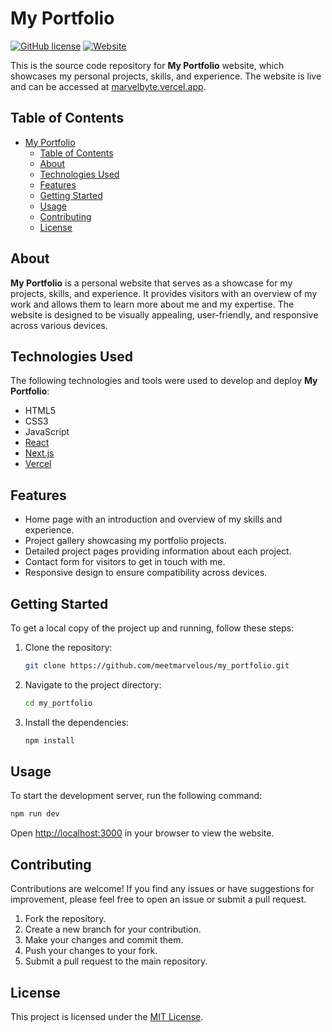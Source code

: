 # My Portfolio

[![GitHub license](https://img.shields.io/github/license/meetmarvelous/my_portfolio)](https://github.com/meetmarvelous/my_portfolio/blob/main/LICENSE)
[![Website](https://img.shields.io/website?label=marvelbyte.vercel.app&url=https%3A%2F%2Fmarvelbyte.vercel.app%2F)](https://marvelbyte.vercel.app/)

This is the source code repository for **My Portfolio** website, which showcases my personal projects, skills, and experience. The website is live and can be accessed at [marvelbyte.vercel.app](https://marvelbyte.vercel.app/).

## Table of Contents

- [My Portfolio](#my-portfolio)
  - [Table of Contents](#table-of-contents)
  - [About](#about)
  - [Technologies Used](#technologies-used)
  - [Features](#features)
  - [Getting Started](#getting-started)
  - [Usage](#usage)
  - [Contributing](#contributing)
  - [License](#license)

## About

**My Portfolio** is a personal website that serves as a showcase for my projects, skills, and experience. It provides visitors with an overview of my work and allows them to learn more about me and my expertise. The website is designed to be visually appealing, user-friendly, and responsive across various devices.

## Technologies Used

The following technologies and tools were used to develop and deploy **My Portfolio**:

- HTML5
- CSS3
- JavaScript
- [React](https://reactjs.org/)
- [Next.js](https://nextjs.org/)
- [Vercel](https://vercel.com/)

## Features

- Home page with an introduction and overview of my skills and experience.
- Project gallery showcasing my portfolio projects.
- Detailed project pages providing information about each project.
- Contact form for visitors to get in touch with me.
- Responsive design to ensure compatibility across devices.

## Getting Started

To get a local copy of the project up and running, follow these steps:

1. Clone the repository:

   ```bash
   git clone https://github.com/meetmarvelous/my_portfolio.git
   ```

2. Navigate to the project directory:

   ```bash
   cd my_portfolio
   ```

3. Install the dependencies:

   ```bash
   npm install
   ```

## Usage

To start the development server, run the following command:

```bash
npm run dev
```

Open [http://localhost:3000](http://localhost:3000) in your browser to view the website.

## Contributing

Contributions are welcome! If you find any issues or have suggestions for improvement, please feel free to open an issue or submit a pull request.

1. Fork the repository.
2. Create a new branch for your contribution.
3. Make your changes and commit them.
4. Push your changes to your fork.
5. Submit a pull request to the main repository.

## License

This project is licensed under the [MIT License](https://github.com/meetmarvelous/my_portfolio/blob/main/LICENSE).